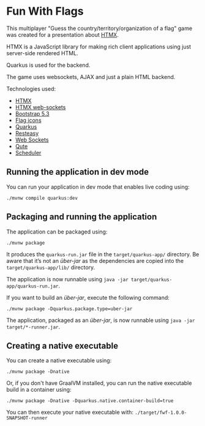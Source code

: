 # Fun With Flags

This multiplayer "Guess the country/territory/organization of a flag" game was created for a presentation about [HTMX](https://htmx.org).

HTMX is a JavaScript library for making rich client applications using just server-side rendered HTML. 

Quarkus is used for the backend.

The game uses websockets, AJAX and just a plain HTML backend.

Technologies used:

- [HTMX](https://htmx.org)
- [HTMX web-sockets](https://htmx.org/extensions/web-sockets/)
- [Bootstrap 5.3](https://getbootstrap.com/docs/5.3/getting-started/)
- [Flag icons](https://flagicons.lipis.dev)
- [Quarkus](https://quarkus.io)
- [Resteasy](https://quarkus.io/extensions/io.quarkus/quarkus-resteasy-qute)
- [Web Sockets](https://quarkus.io/extensions/io.quarkus/quarkus-websockets)
- [Qute](https://quarkus.io/extensions/io.quarkus/quarkus-qute)
- [Scheduler](https://quarkus.io/extensions/io.quarkus/quarkus-scheduler)

## Running the application in dev mode

You can run your application in dev mode that enables live coding using:
```shell script
./mvnw compile quarkus:dev
```

## Packaging and running the application

The application can be packaged using:
```shell script
./mvnw package
```
It produces the `quarkus-run.jar` file in the `target/quarkus-app/` directory.
Be aware that it’s not an _über-jar_ as the dependencies are copied into the `target/quarkus-app/lib/` directory.

The application is now runnable using `java -jar target/quarkus-app/quarkus-run.jar`.

If you want to build an _über-jar_, execute the following command:
```shell script
./mvnw package -Dquarkus.package.type=uber-jar
```

The application, packaged as an _über-jar_, is now runnable using `java -jar target/*-runner.jar`.

## Creating a native executable

You can create a native executable using: 
```shell script
./mvnw package -Dnative
```

Or, if you don't have GraalVM installed, you can run the native executable build in a container using: 
```shell script
./mvnw package -Dnative -Dquarkus.native.container-build=true
```

You can then execute your native executable with: `./target/fwf-1.0.0-SNAPSHOT-runner`
